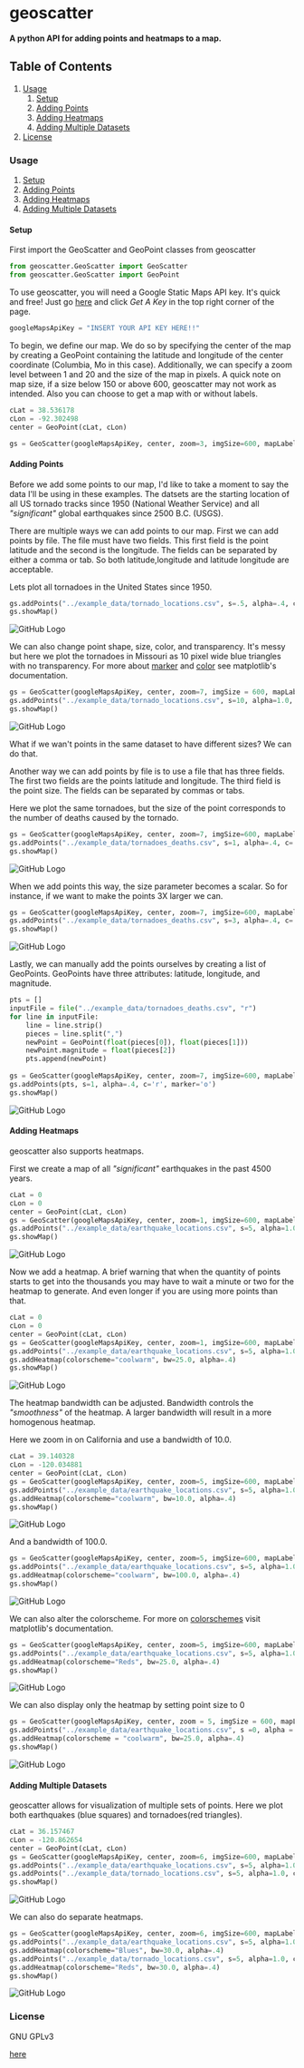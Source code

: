 # geoscatter

**A python API for adding points and heatmaps to a map.**

## Table of Contents
1. [Usage](#usage)
	1. [Setup](#setup)
	1. [Adding Points](#adding-points)
	1. [Adding Heatmaps](#adding-heatmaps)
	1. [Adding Multiple Datasets](#adding-multiple-datasets)
1. [License](#license)
	

### Usage
1. [Setup](#setup)
1. [Adding Points](#adding-points)
1. [Adding Heatmaps](#adding-heatmaps)
1. [Adding Multiple Datasets](#adding-multiple-datasets)

#### Setup

First import the GeoScatter and GeoPoint classes from geoscatter

```python
from geoscatter.GeoScatter import GeoScatter
from geoscatter.GeoScatter import GeoPoint
```

To use geoscatter, you will need a Google Static Maps API key.  It's quick and free!  Just go [here](https://developers.google.com/maps/documentation/static-maps/) and click *Get A Key* in the top right corner of the page. 
```python
googleMapsApiKey = "INSERT YOUR API KEY HERE!!"
```

To begin, we define our map.  We do so by specifying the center of the map by creating a GeoPoint containing the latitude and longitude of the center coordinate (Columbia, Mo in this case).  Additionally, we can specify a zoom level between 1 and 20 and the size of the map in pixels.  A quick note on map size, if a size below 150 or above 600, geoscatter may not work as intended. Also you can choose to get a map with or without labels.   
```python
cLat = 38.536178
cLon = -92.302498
center = GeoPoint(cLat, cLon)

gs = GeoScatter(googleMapsApiKey, center, zoom=3, imgSize=600, mapLabels=False)
```

#### Adding Points



Before we add some points to our map, I'd like to take a moment to say the data I'll be using in these examples.  The datsets are the starting location of all US tornado tracks since 1950 (National Weather Service) and all *"significant"* global earthquakes since 2500 B.C. (USGS). 

There are multiple ways we can add points to our map.  First we can add points by file.  The file must have two fields.  This first field is the point latitude and the second is the longitude.  The fields can be separated by either a comma or tab.  So both latitude,longitude and latitude	longitude are acceptable. 

Lets plot all tornadoes in the United States since 1950. 
```python
gs.addPoints("../example_data/tornado_locations.csv", s=.5, alpha=.4, c='r', marker='o')
gs.showMap()
```
![GitHub Logo](/images/tornadoes/all_tornadoes.png)

We can also change point shape, size, color, and transparency.  It's messy but here we plot the tornadoes in Missouri as 10 pixel wide blue triangles with no transparency.  For more about [marker](http://matplotlib.org/api/markers_api.html) and [color](https://matplotlib.org/api/colors_api.html) see matplotlib's documentation.
```python
gs = GeoScatter(googleMapsApiKey, center, zoom=7, imgSize = 600, mapLabels=False)
gs.addPoints("../example_data/tornado_locations.csv", s=10, alpha=1.0, c='b', marker='v')
gs.showMap()
```
![GitHub Logo](/images/tornadoes/missouri_tornadoes_notransparency.png)

What if we wan't points in the same dataset to have different sizes?  We can do that.  

Another way we can add points by file is to use a file that has three fields.  The first two fields are the points latitude and longitude.  The third field is the point size.  The fields can be separated by commas or tabs. 

Here we plot the same tornadoes, but the size of the point corresponds to the number of deaths caused by the tornado.  
```python
gs = GeoScatter(googleMapsApiKey, center, zoom=7, imgSize=600, mapLabels=False)
gs.addPoints("../example_data/tornadoes_deaths.csv", s=1, alpha=.4, c='r', marker='o')
gs.showMap()
```
![GitHub Logo](/images/tornadoes/missouri_tornadoes_deaths.png)

When we add points this way, the size parameter becomes a scalar.  So for instance, if we want to make the points 3X larger we can. 

```python 
gs = GeoScatter(googleMapsApiKey, center, zoom=7, imgSize=600, mapLabels=False)
gs.addPoints("../example_data/tornadoes_deaths.csv", s=3, alpha=.4, c='r', marker='o')
gs.showMap()
```
![GitHub Logo](/images/tornadoes/missouri_tornadoes_deaths_s3.png)

Lastly, we can manually add the points ourselves by creating a list of GeoPoints. GeoPoints have three attributes: latitude, longitude, and magnitude.  

```python
pts = []
inputFile = file("../example_data/tornadoes_deaths.csv", "r")
for line in inputFile: 
    line = line.strip()
    pieces = line.split(",")
    newPoint = GeoPoint(float(pieces[0]), float(pieces[1]))
    newPoint.magnitude = float(pieces[2])
    pts.append(newPoint)
    
gs = GeoScatter(googleMapsApiKey, center, zoom=7, imgSize=600, mapLabels=True)
gs.addPoints(pts, s=1, alpha=.4, c='r', marker='o')
gs.showMap()
```
![GitHub Logo](/images/tornadoes/missouri_tornadoes_deaths.png)


#### Adding Heatmaps

geoscatter also supports heatmaps.  

First we create a map of all *"significant"* earthquakes in the past 4500 years.  

```python
cLat = 0
cLon = 0
center = GeoPoint(cLat, cLon)
gs = GeoScatter(googleMapsApiKey, center, zoom=1, imgSize=600, mapLabels=False)
gs.addPoints("../example_data/earthquake_locations.csv", s=5, alpha=1.0, c='#FFFF00', marker='s')
gs.showMap()
```
![GitHub Logo](/images/earthquakes/all_earthquakes.png)

Now we add a heatmap.  A brief warning that when the quantity of points starts to get into the thousands you may have to wait a minute or two for the heatmap to generate.  And even longer if you are using more points than that. 
```python
cLat = 0
cLon = 0
center = GeoPoint(cLat, cLon)
gs = GeoScatter(googleMapsApiKey, center, zoom=1, imgSize=600, mapLabels=False)
gs.addPoints("../example_data/earthquake_locations.csv", s=5, alpha=1.0, c='#FFFF00', marker='s')
gs.addHeatmap(colorscheme="coolwarm", bw=25.0, alpha=.4)
gs.showMap()
```
![GitHub Logo](/images/earthquakes/all_earthquakes_heatmap.png)

The heatmap bandwidth can be adjusted. Bandwidth controls the *"smoothness"* of the heatmap.  A larger bandwidth will result in a more homogenous heatmap.  

Here we zoom in on California and use a bandwidth of 10.0. 

```python
cLat = 39.140328
cLon = -120.034881
center = GeoPoint(cLat, cLon)
gs = GeoScatter(googleMapsApiKey, center, zoom=5, imgSize=600, mapLabels=False)
gs.addPoints("../example_data/earthquake_locations.csv", s=5, alpha=1.0, c='#FFFF00', marker='s')
gs.addHeatmap(colorscheme="coolwarm", bw=10.0, alpha=.4)
gs.showMap()
```
![GitHub Logo](/images/earthquakes/california_earthquakes_heatmap_bw10.png)

And a bandwidth of 100.0. 

```python
gs = GeoScatter(googleMapsApiKey, center, zoom=5, imgSize=600, mapLabels=False)
gs.addPoints("../example_data/earthquake_locations.csv", s=5, alpha=1.0, c='#FFFF00', marker='s')
gs.addHeatmap(colorscheme="coolwarm", bw=100.0, alpha=.4)
gs.showMap()
```
![GitHub Logo](/images/earthquakes/california_earthquakes_heatmap_bw100.png)

We can also alter the colorscheme. For more on [colorschemes](http://matplotlib.org/examples/color/colormaps_reference.html) visit matplotlib's documentation. 

```python
gs = GeoScatter(googleMapsApiKey, center, zoom=5, imgSize=600, mapLabels=False)
gs.addPoints("../example_data/earthquake_locations.csv", s=5, alpha=1.0, c='#FFFF00', marker='s')
gs.addHeatmap(colorscheme="Reds", bw=25.0, alpha=.4)
gs.showMap()
```
![GitHub Logo](/images/earthquakes/california_earthquake_heatmap_reds.png)

We can also display only the heatmap by setting point size to 0

```python
gs = GeoScatter(googleMapsApiKey, center, zoom = 5, imgSize = 600, mapLabels=False)
gs.addPoints("../example_data/earthquake_locations.csv", s =0, alpha = 1.0, c = '#FFFF00', marker='s')
gs.addHeatmap(colorscheme = "coolwarm", bw=25.0, alpha=.4)
gs.showMap()
```
![GitHub Logo](/images/earthquakes/california_earthquake_heatmap_nopoints.png)

#### Adding Multiple Datasets

geoscatter allows for visualization of multiple sets of points.  Here we plot both earthquakes (blue squares) and tornadoes(red triangles).  

```python 
cLat = 36.157467
cLon = -120.862654
center = GeoPoint(cLat, cLon)
gs = GeoScatter(googleMapsApiKey, center, zoom=6, imgSize=600, mapLabels=False)
gs.addPoints("../example_data/earthquake_locations.csv", s=5, alpha=1.0, c='b', marker='s')
gs.addPoints("../example_data/tornado_locations.csv", s=5, alpha=1.0, c='r', marker='v')
gs.showMap()
```
![GitHub Logo](/images/earthquakes/california_earthquakes_tornadoes.png)

We can also do separate heatmaps. 

```python
gs = GeoScatter(googleMapsApiKey, center, zoom=6, imgSize=600, mapLabels=False)
gs.addPoints("../example_data/earthquake_locations.csv", s=5, alpha=1.0, c='b', marker='s')
gs.addHeatmap(colorscheme="Blues", bw=30.0, alpha=.4)
gs.addPoints("../example_data/tornado_locations.csv", s=5, alpha=1.0, c='r', marker='v')
gs.addHeatmap(colorscheme="Reds", bw=30.0, alpha=.4)
gs.showMap()
```
![GitHub Logo](/images/earthquakes/california_earthquakes_tornadoes_heatmap.png)



### License

GNU GPLv3

[here](License.txt)

